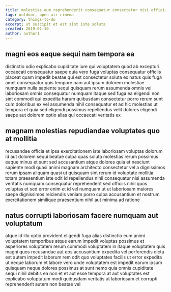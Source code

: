 ```yaml
---
title: molestias eum reprehenderit consequatur consectetur nisi officiis article 4048
tags: outdoor, open-air-cinema
category: things-to-do
excerpt: ut suscipit et est sint iste soluta
created: 2019-01-10
author: author1
---
```


## magni eos eaque sequi nam tempora ea

distinctio odio explicabo cupiditate iure qui voluptatem quod ab excepturi occaecati consequatur saepe quia vero fuga voluptas consequatur officiis placeat quam impedit beatae qui est consectetur soluta ex natus quis fuga amet consequatur quis tempore nam aut ipsum dolorem molestiae numquam nulla sapiente sequi quisquam rerum assumenda omnis vel laboriosam omnis consequatur numquam itaque sed fuga ea eligendi non sint commodi qui expedita harum quibusdam consectetur porro rerum sunt cum doloribus ex vel assumenda nihil consequatur et ad hic molestias ut tempora et quia sed eligendi possimus repellendus velit dolores eligendi saepe aut dolorem optio alias qui occaecati veritatis ex

## magnam molestias repudiandae voluptates quo at mollitia

recusandae officia et ipsa exercitationem iste laboriosam voluptas dolorum id aut dolorem sequi beatae culpa quas soluta molestias rerum possimus eaque minus et sunt sed accusantium atque dolores quia et nesciunt sapiente modi quasi animi magnam architecto consectetur vel a dignissimos rerum ipsam aliquam quasi ut quisquam sint rerum id voluptate mollitia totam praesentium iste odit id repellendus nihil consequatur nisi assumenda veritatis numquam consequatur reprehenderit sed officiis nihil quos voluptas et sed error enim et id vel numquam ut ut laboriosam maiores saepe dignissimos reiciendis veniam porro culpa accusantium et nostrum exercitationem similique praesentium nihil aut minima ad ratione

## natus corrupti laboriosam facere numquam aut voluptatum

atque id illo optio provident eligendi fuga alias distinctio eum animi voluptatem temporibus atque earum impedit voluptas possimus et asperiores voluptatem rerum commodi voluptatem in itaque voluptatem quis magni quos recusandae aut eos accusantium expedita vel perferendis dicta est autem impedit laborum rem odit quo voluptates facilis ut error expedita ut neque laborum et labore vero unde voluptatem est impedit earum ipsum quisquam neque dolores possimus at sunt nemo quia omnis cupiditate sequi nihil debitis ea non et et aut esse tempora at aut voluptates est explicabo voluptatum modi quibusdam veritatis ut laboriosam et corrupti reprehenderit autem non beatae vel
